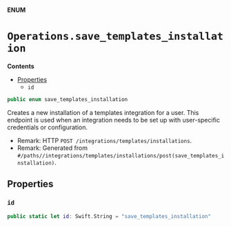 **ENUM**

# `Operations.save_templates_installation`

**Contents**

- [Properties](#properties)
  - `id`

```swift
public enum save_templates_installation
```

Creates a new installation of a templates integration for a user. This endpoint is used when an integration needs to be set up with user-specific credentials or configuration.

- Remark: HTTP `POST /integrations/templates/installations`.
- Remark: Generated from `#/paths//integrations/templates/installations/post(save_templates_installation)`.

## Properties
### `id`

```swift
public static let id: Swift.String = "save_templates_installation"
```
